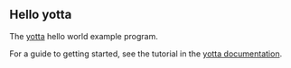 ## Hello yotta

The [yotta](http://github.com/ARMmbed/yotta) hello world example program.

For a guide to getting started, see the tutorial in the [yotta
documentation](http://docs.yottabuild.org/tutorial/building.html).
